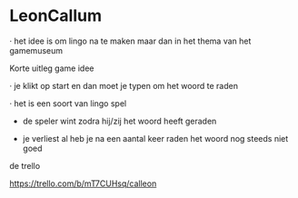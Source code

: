 # LeonCallum


· het idee is om lingo na te maken maar dan in het thema van het gamemuseum


Korte uitleg game idee

· je klikt op start en dan moet je typen om het woord te raden

· het is een soort van lingo spel

- de speler wint zodra hij/zij het woord heeft geraden

- je verliest al heb je na een aantal keer raden het woord nog steeds niet goed




de trello

https://trello.com/b/mT7CUHsq/calleon
